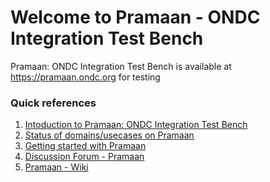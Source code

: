 # Welcome to Pramaan - ONDC Integration Test Bench
Pramaan: ONDC Integration Test Bench is available at https://pramaan.ondc.org for testing

### Quick references 
01. [Intoduction to Pramaan: ONDC Integration Test Bench](https://github.com/ONDC-Official/pramaan/blob/master/introduction.md)
02. [Status of domains/usecases on Pramaan]()
03. [Getting started with Pramaan]()
04. [Discussion Forum - Pramaan]()
05. [Pramaan - Wiki]()
